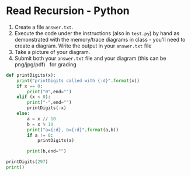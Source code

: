# Read Recursion - Python

1. Create a file `answer.txt`.
2. Execute the code under the instructions (also in `test.py`) by hand as 
   demonstrated with the memory/trace diagrams in class - you'll need to 
   create a diagram.  Write the output in your `answer.txt` file
3. Take a picture of your diagram.
4. Submit both your `answer.txt` file and your diagram (this can be png/jpg/pdf)
   for grading

```python
def printDigits(x):
    print("printDigits called with {:d}".format(x))
    if x == 0:
        print("0",end="")
    elif (x < 0):
        print("-",end="")
        printDigits(-x)
    else:
        a = x // 10
        b = x % 10
        print("a={:d}, b={:d}".format(a,b))
        if a != 0:
            printDigits(a)

        print(b,end="")

printDigits(297)
print()
```

